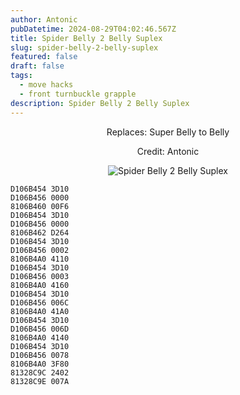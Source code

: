 ```yaml
---
author: Antonic
pubDatetime: 2024-08-29T04:02:46.567Z
title: Spider Belly 2 Belly Suplex
slug: spider-belly-2-belly-suplex
featured: false
draft: false
tags:
  - move hacks
  - front turnbuckle grapple
description: Spider Belly 2 Belly Suplex
---
```

<center>
Replaces: Super Belly to Belly<p>
Credit: Antonic

![Spider Belly 2 Belly Suplex](/assets/spider-belly-2-belly-suplex.gif)
</center>

```text
D106B454 3D10
D106B456 0000
8106B460 00F6
D106B454 3D10
D106B456 0000
8106B462 D264
D106B454 3D10
D106B456 0002
8106B4A0 4110
D106B454 3D10
D106B456 0003
8106B4A0 4160
D106B454 3D10
D106B456 006C
8106B4A0 41A0
D106B454 3D10
D106B456 006D
8106B4A0 4140
D106B454 3D10
D106B456 0078
8106B4A0 3F80
81328C9C 2402
81328C9E 007A
```
